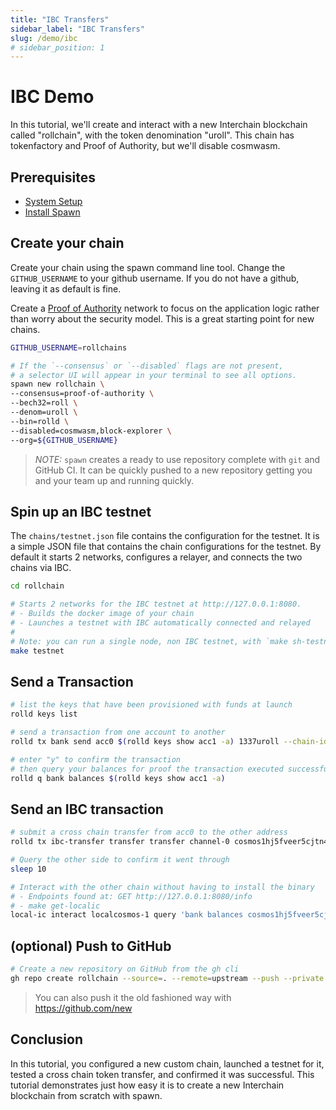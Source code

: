 ```yaml
---
title: "IBC Transfers"
sidebar_label: "IBC Transfers"
slug: /demo/ibc
# sidebar_position: 1
---
```


# IBC Demo

In this tutorial, we'll create and interact with a new Interchain blockchain called "rollchain", with the token denomination "uroll". This chain has tokenfactory and Proof of Authority, but we'll disable cosmwasm.

## Prerequisites
- [System Setup](../01-setup/01-system-setup.md)
- [Install Spawn](../01-setup/02-install-spawn.md)

## Create your chain

Create your chain using the spawn command line tool. Change the `GITHUB_USERNAME` to your github username.
If you do not have a github, leaving it as default is fine.

Create a [Proof of Authority](https://en.wikipedia.org/wiki/Proof_of_authority) network to focus on the application logic rather than worry about the security model. This is a great starting point for new chains.

```bash
GITHUB_USERNAME=rollchains

# If the `--consensus` or `--disabled` flags are not present,
# a selector UI will appear in your terminal to see all options.
spawn new rollchain \
--consensus=proof-of-authority \
--bech32=roll \
--denom=uroll \
--bin=rolld \
--disabled=cosmwasm,block-explorer \
--org=${GITHUB_USERNAME}
```

> *NOTE:* `spawn` creates a ready to use repository complete with `git` and GitHub CI. It can be quickly pushed to a new repository getting you and your team up and running quickly.

## Spin up an IBC testnet

The `chains/testnet.json` file contains the configuration for the testnet. It is a simple JSON file that contains the chain configurations for the testnet. By default it starts 2 networks, configures a relayer, and connects the two chains via IBC.

```bash
cd rollchain

# Starts 2 networks for the IBC testnet at http://127.0.0.1:8080.
# - Builds the docker image of your chain
# - Launches a testnet with IBC automatically connected and relayed
#
# Note: you can run a single node, non IBC testnet, with `make sh-testnet`.
make testnet
```

## Send a Transaction

```bash
# list the keys that have been provisioned with funds at launch
rolld keys list

# send a transaction from one account to another
rolld tx bank send acc0 $(rolld keys show acc1 -a) 1337uroll --chain-id=localchain-1

# enter "y" to confirm the transaction
# then query your balances for proof the transaction executed successfully
rolld q bank balances $(rolld keys show acc1 -a)
```

## Send an IBC transaction

```bash
# submit a cross chain transfer from acc0 to the other address
rolld tx ibc-transfer transfer transfer channel-0 cosmos1hj5fveer5cjtn4wd6wstzugjfdxzl0xpxvjjvr 7uroll --from=acc0 --chain-id=localchain-1 --yes

# Query the other side to confirm it went through
sleep 10

# Interact with the other chain without having to install the binary
# - Endpoints found at: GET http://127.0.0.1:8080/info
# - make get-localic
local-ic interact localcosmos-1 query 'bank balances cosmos1hj5fveer5cjtn4wd6wstzugjfdxzl0xpxvjjvr'
```

## (optional) Push to GitHub

```bash
# Create a new repository on GitHub from the gh cli
gh repo create rollchain --source=. --remote=upstream --push --private
```

> You can also push it the old fashioned way with https://github.com/new

## Conclusion

In this tutorial, you configured a new custom chain, launched a testnet for it, tested a cross chain token transfer, and confirmed it was successful. This tutorial demonstrates just how easy it is to create a new Interchain blockchain from scratch with spawn.
